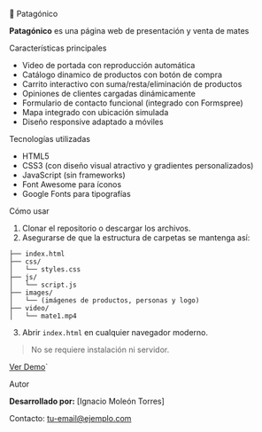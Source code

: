  🧉 Patagónico

**Patagónico** es una página web de presentación y venta de mates

 Características principales

- Video de portada con reproducción automática
- Catálogo dinamico de productos con botón de compra
- Carrito interactivo con suma/resta/eliminación de productos
- Opiniones de clientes cargadas dinámicamente
- Formulario de contacto funcional (integrado con Formspree)
- Mapa integrado con ubicación simulada
- Diseño responsive adaptado a móviles

 Tecnologías utilizadas

- HTML5
- CSS3 (con diseño visual atractivo y gradientes personalizados)
- JavaScript (sin frameworks)
- Font Awesome para íconos
- Google Fonts para tipografías

Cómo usar

1. Clonar el repositorio o descargar los archivos.
2. Asegurarse de que la estructura de carpetas se mantenga así:

```
├── index.html
├── css/
│   └── styles.css
├── js/
│   └── script.js
├── images/
│   └── (imágenes de productos, personas y logo)
├── video/
│   └── mate1.mp4
```

3. Abrir `index.html` en cualquier navegador moderno.

> No se requiere instalación ni servidor.

  
[Ver Demo](https://ignacio-mt1.github.io/Proyecto-final---Frontend/)`

 Autor

**Desarrollado por:** [Ignacio Moleón Torres]  

 Contacto: tu-email@ejemplo.com


